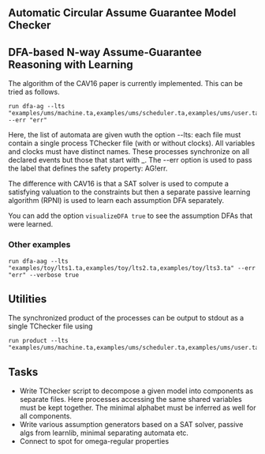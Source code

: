 ## Automatic Circular Assume Guarantee Model Checker

## DFA-based N-way Assume-Guarantee Reasoning with Learning
The algorithm of the CAV16 paper is currently implemented. This can be tried as follows.

    run dfa-ag --lts "examples/ums/machine.ta,examples/ums/scheduler.ta,examples/ums/user.ta" --err "err"

Here, the list of automata are given wuth the option --lts: each file must contain a single process TChecker file (with or without clocks).
All variables and clocks must have distinct names. These processes synchronize on all declared events but those that start with _.
The --err option is used to pass the label that defines the safety property: AG!err.

The difference with CAV16 is that a SAT solver is used to compute a satisfying valuation to the constraints but then a separate passive learning algorithm (RPNI) is used to learn each assumption DFA separately.

You can add the option `visualizeDFA true` to see the assumption DFAs that were learned.
### Other examples
    run dfa-aag --lts "examples/toy/lts1.ta,examples/toy/lts2.ta,examples/toy/lts3.ta" --err "err" --verbose true

## Utilities
The synchronized product of the processes can be output to stdout as a single TChecker file using

    run product --lts "examples/ums/machine.ta,examples/ums/scheduler.ta,examples/ums/user.ta"

## Tasks
- Write TChecker script to decompose a given model into components as separate files. Here processes accessing the same shared variables must be kept together. The minimal alphabet must be inferred as well for all components.
- Write various assumption generators based on a SAT solver, passive algs from learnlib, minimal separating automata etc.
- Connect to spot for omega-regular properties